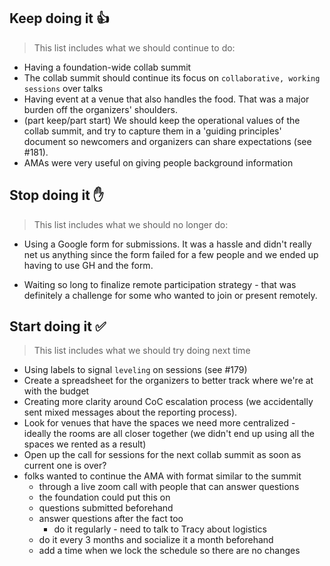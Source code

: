 ## Keep doing it :+1:

> This list includes what we should continue to do:

* Having a foundation-wide collab summit
* The collab summit should continue its focus on `collaborative, working sessions` over talks
* Having event at a venue that also handles the food. That was a major burden off the organizers' shoulders.
* (part keep/part start) We should keep the operational values of the collab summit, and try to capture them in a 'guiding principles' document so newcomers and organizers can share expectations (see #181).
* AMAs were very useful on giving people background information

## Stop doing it :hand:

> This list includes what we should no longer do:

* Using a Google form for submissions. It was a hassle and didn't really net us anything since the form failed for a few people and we ended up having to use GH and the form. 

* Waiting so long to finalize remote participation strategy - that was definitely a challenge for some who wanted to join or present remotely.

## Start doing it :white_check_mark:

> This list includes what we should try doing next time

* Using labels to signal `leveling` on sessions (see #179) 
* Create a spreadsheet for the organizers to better track where we're at with the budget
* Creating more clarity around CoC escalation process (we accidentally sent mixed messages about the reporting process). 
* Look for venues that have the spaces we need more centralized - ideally the rooms are all closer together (we didn't end up using all the spaces we rented as a result)
* Open up the call for sessions for the next collab summit as soon as current one is over?
* folks wanted to continue the AMA with format similar to the summit
    - through a live zoom call with people that can answer questions
    - the foundation could put this on
    - questions submitted beforehand
    - answer questions after the fact too
        - do it regularly - need to talk to Tracy about logistics
    - do it every 3 months and socialize it a month beforehand
    - add a time when we lock the schedule so there are no changes
